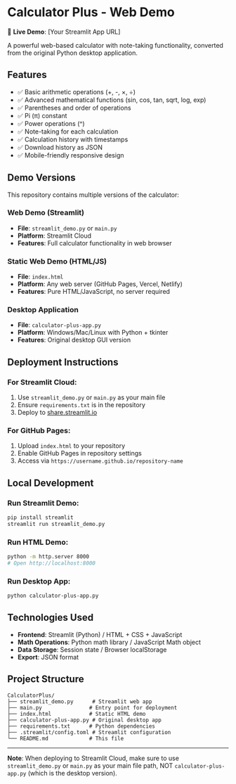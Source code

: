 # Calculator Plus - Web Demo

🧮 **Live Demo**: [Your Streamlit App URL]

A powerful web-based calculator with note-taking functionality, converted from the original Python desktop application.

## Features

- ✅ Basic arithmetic operations (+, -, ×, ÷)
- ✅ Advanced mathematical functions (sin, cos, tan, sqrt, log, exp)
- ✅ Parentheses and order of operations
- ✅ Pi (π) constant
- ✅ Power operations (^)
- ✅ Note-taking for each calculation
- ✅ Calculation history with timestamps
- ✅ Download history as JSON
- ✅ Mobile-friendly responsive design

## Demo Versions

This repository contains multiple versions of the calculator:

### Web Demo (Streamlit)
- **File**: `streamlit_demo.py` or `main.py`
- **Platform**: Streamlit Cloud
- **Features**: Full calculator functionality in web browser

### Static Web Demo (HTML/JS)
- **File**: `index.html`
- **Platform**: Any web server (GitHub Pages, Vercel, Netlify)
- **Features**: Pure HTML/JavaScript, no server required

### Desktop Application
- **File**: `calculator-plus-app.py`
- **Platform**: Windows/Mac/Linux with Python + tkinter
- **Features**: Original desktop GUI version

## Deployment Instructions

### For Streamlit Cloud:
1. Use `streamlit_demo.py` or `main.py` as your main file
2. Ensure `requirements.txt` is in the repository
3. Deploy to [share.streamlit.io](https://share.streamlit.io)

### For GitHub Pages:
1. Upload `index.html` to your repository
2. Enable GitHub Pages in repository settings
3. Access via `https://username.github.io/repository-name`

## Local Development

### Run Streamlit Demo:
```bash
pip install streamlit
streamlit run streamlit_demo.py
```

### Run HTML Demo:
```bash
python -m http.server 8000
# Open http://localhost:8000
```

### Run Desktop App:
```bash
python calculator-plus-app.py
```

## Technologies Used

- **Frontend**: Streamlit (Python) / HTML + CSS + JavaScript
- **Math Operations**: Python math library / JavaScript Math object
- **Data Storage**: Session state / Browser localStorage
- **Export**: JSON format

## Project Structure

```
CalculatorPlus/
├── streamlit_demo.py      # Streamlit web app
├── main.py               # Entry point for deployment
├── index.html            # Static HTML demo
├── calculator-plus-app.py # Original desktop app
├── requirements.txt      # Python dependencies
├── .streamlit/config.toml # Streamlit configuration
└── README.md             # This file
```

---

**Note**: When deploying to Streamlit Cloud, make sure to use `streamlit_demo.py` or `main.py` as your main file path, NOT `calculator-plus-app.py` (which is the desktop version).
